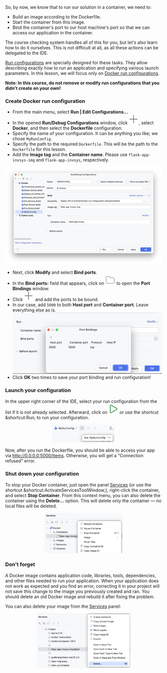So, by now, we know that to run our solution in a container, we need to:
- Build an image according to the Dockerfile.
- Start the container from this image.
- Bind the container's port to our host machine's port so that we can access our application in the container.

The course checking system handles all of this for you, but let's also learn how to do it ourselves.
This is not difficult at all, as all these actions can be delegated to the IDE.

[Run configurations](https://www.jetbrains.com/help/pycharm/run-debug-configuration.html) are specially designed for these tasks. They allow describing exactly how to run an application and specifying various launch parameters. In this lesson, we will focus only on [Docker run configurations](https://www.jetbrains.com/help/pycharm/docker-run-configurations.html).

**Note: In this course, do not remove or modify run configurations that you didn't create on your own!**

### Create Docker run configuration
- From the main menu, select **Run | Edit Configurations…**
- In the opened **Run/Debug Configurations** window, click ![](images/add.svg), select **Docker**, and then select the **Dockerfile** configuration.
- Specify the name of your configuration. It can be anything you like; we chose `MyRunConfig`.
- Specify the path to the required `Dockerfile`. This will be the path to the `Dockerfile` for this lesson.
- Add the **Image tag** and the **Container name**. Please use `flask-app-invsys-img` and `flask-app-invsys`, respectively.

![](images/add_configuration.png)

- Next, click **Modify** and select **Bind ports**.
- In the **Bind ports:** field that appears, click on ![](images/browse.svg) to open the **Port Bindings** window.
- Click ![](images/add.svg) and add the ports to be bound. 
- In our case, add `5000` to both **Host port** and **Container port**. Leave everything else as is.
![](images/port_bindings.png)
- Click **OK** two times to save your port binding and run configuration!

### Launch your configuration
In the upper right corner of the IDE, select your run configuration from the list if it is not already selected. Afterward, click on ![](images/run.svg) or use the shortcut &shortcut:Run; to run your configuration.
<div style="text-align:center;"><img src="images/run_myrunconfig.png" style="width:40%;" alt="Run MyRunConfig"></div>

Now, after you run the Dockerfile, you should be able to access your app via http://0.0.0.0:5000/items. 
Otherwise, you will get a "Connection refused" error.

### Shut down your configuration
To stop your Docker container, just open the panel [Services](tool_window://Services) (or use the shortcut &shortcut:ActivateServicesToolWindow;), right-click the container, and select **Stop Container**. From this context menu, you can also delete the container using the **Delete...** option. This will delete only the container — no local files will be deleted.
<div style="text-align:center;"><img src="images/stop_container.png" style="width:50%;" alt="Run MyRunConfig"></div>

### Don't forget
A Docker image contains application code, libraries, tools, dependencies, and other files needed to run your application.
When your application does not work as expected and you find an error, correcting it in your project will not save this change to the image you previously created and ran. You should delete an old
Docker image and rebuild it after fixing the problem.

You can also delete your image from the [Services](tool_window://Services) panel:
<div style="text-align:center;"><img src="images/delete_image.png" style="width:60%;" alt="Run MyRunConfig"></div>

<style>
img {
  display: inline !important;
}
</style>
